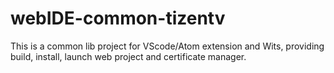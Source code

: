 # webIDE-common-tizentv
This is a common lib project for VScode/Atom extension and Wits, providing build, install, launch web project and certificate manager.
